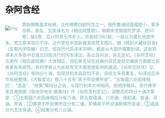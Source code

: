 # 杂阿含经

<div style="color: rgb(112, 177, 178);">
<div style="float:left;padding-top:0;padding-right:15px;margin:0;">

![img](./00.jpg)

</div>
原始佛教基本经典。北传佛教四部阿含之一。因所集诸经篇幅短小，事多杂碎，故名。玄奘译名为《相应阿笈摩》，南朝宋求那跋陀罗译。原50卷，缺2卷，后以阿育王传补入。共收经1362部。一般认为属化地部传本。梵文原本现已不存。近代曾在中国新疆发现梵文残片。据《精刻大藏经目录》（支那内学院编）记述，现存历代异译本39种。都是从大部中撮要别译。这些异译本大多依中亚或北印度流行的传本译出，各出自何派，尚无定论。《杂阿含经》与南传《相应部经典》大体相应，但后者无论在经典内容还是经文编排方面都比前者更有系统性。有的学者认为此经有受大乘思想影响的痕迹。《长阿含经序》记《杂阿含经》有四分十诵，但现存刻本品目均不全，且经文多有重复，似译出后未作系统整理。《大智度论》卷八十五有“弟子所说佛所说”、“五取蕴六处因缘相应”、“道品”、“结集”等四分之说，与现行刻本大体相同，但顺序略异。现代佛学家吕澂依据《瑜伽师地论·摄事分》作《杂阿含刊定记》，调整后的四分十诵次第是：①五取蕴六处因缘相应分有六诵，即五取蕴诵、六处诵、缘起诵、食诵、谛诵、界诵；②佛弟子所说佛所说分有二诵，即佛弟子所说诵和佛所说诵；③道品分为念住等诵。④结集分有八众诵。
<div style="clear:both; width:10em">&nbsp</div>

</div>

